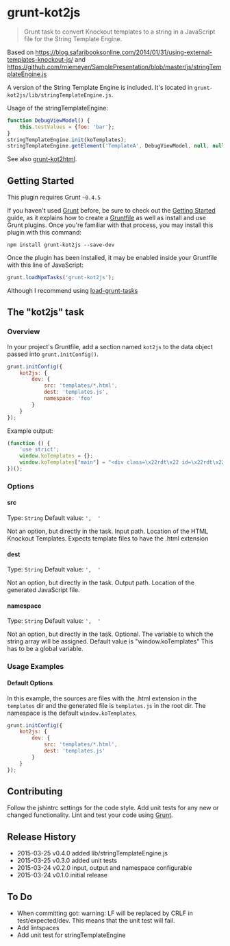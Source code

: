 # grunt-kot2js

> Grunt task to convert Knockout templates to a string in a JavaScript file for the String Template Engine.

Based on https://blog.safaribooksonline.com/2014/01/31/using-external-templates-knockout-js/ and https://github.com/rniemeyer/SamplePresentation/blob/master/js/stringTemplateEngine.js

A version of the String Template Engine is included. It's located in `grunt-kot2js/lib/stringTemplateEngine.js`.

Usage of the stringTemplateEngine:

```js
function DebugViewModel() {
    this.testValues = {foo: 'bar'};
}
stringTemplateEngine.init(koTemplates);
stringTemplateEngine.getElement('TemplateA', DebugViewModel, null, null, $('#wrapper'));
```

See also [grunt-kot2html](https://github.com/mdvanes/grunt-kot2html).

## Getting Started
This plugin requires Grunt `~0.4.5`

If you haven't used [Grunt](http://gruntjs.com/) before, be sure to check out the [Getting Started](http://gruntjs.com/getting-started) guide, as it explains how to create a [Gruntfile](http://gruntjs.com/sample-gruntfile) as well as install and use Grunt plugins. Once you're familiar with that process, you may install this plugin with this command:

```shell
npm install grunt-kot2js --save-dev
```

Once the plugin has been installed, it may be enabled inside your Gruntfile with this line of JavaScript:

```js
grunt.loadNpmTasks('grunt-kot2js');
```

Although I recommend using [load-grunt-tasks](https://www.npmjs.com/package/load-grunt-tasks)

## The "kot2js" task

### Overview
In your project's Gruntfile, add a section named `kot2js` to the data object passed into `grunt.initConfig()`.

```js
grunt.initConfig({
    kot2js: {
        dev: {
            src: 'templates/*.html',
            dest: 'templates.js',
            namespace: 'foo'
        }
    }
});
```

Example output:

```js
(function () {
    'use strict';
    window.koTemplates = {};
    window.koTemplates["main"] = "<div class=\x22rdt\x22 id=\x22rdt\x22></div>";
})();
```

### Options

#### src
Type: `String`
Default value: `',  '`

Not an option, but directly in the task. Input path. Location of the HTML Knockout Templates. Expects template files to have the .html extension

#### dest
Type: `String`
Default value: `',  '`

Not an option, but directly in the task. Output path. Location of the generated JavaScript file.

#### namespace
Type: `String`
Default value: `',  '`

Not an option, but directly in the task. Optional. The variable to which the string array will be assigned. Default value is "window.koTemplates" This has to be a global variable.

### Usage Examples

#### Default Options
In this example, the sources are files with the .html extension in the `templates` dir and the generated file is `templates.js` in the root dir. The namespace is the default `window.koTemplates`.

```js
grunt.initConfig({
    kot2js: {
        dev: {
            src: 'templates/*.html',
            dest: 'templates.js'
        }
    }
});
```

## Contributing
Follow the jshintrc settings for the code style. Add unit tests for any new or changed functionality. Lint and test your code using [Grunt](http://gruntjs.com/).

## Release History

* 2015-03-25    v0.4.0     added lib/stringTemplateEngine.js
* 2015-03-25    v0.3.0     added unit tests
* 2015-03-24    v0.2.0     input, output and namespace configurable
* 2015-03-24    v0.1.0     initial release

## To Do

* When committing got: warning: LF will be replaced by CRLF in test/expected/dev. This means that the unit test will fail.
* Add lintspaces
* Add unit test for stringTemplateEngine